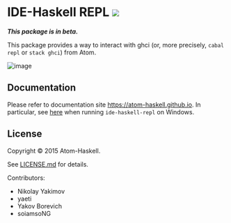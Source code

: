 # IDE-Haskell REPL ![](https://david-dm.org/atom-haskell/ide-haskell-repl.svg)

***This package is in beta.***

This package provides a way to interact with ghci (or, more precisely, `cabal repl` or `stack ghci`) from Atom.

![image](https://cloud.githubusercontent.com/assets/7275622/24383478/c3ae1ae4-1365-11e7-88a6-0c4877b23fc1.png)

## Documentation

Please refer to documentation site https://atom-haskell.github.io. In particular, see [here](https://atom-haskell.github.io/extra-packages/ide-haskell-repl/#using-on-windows) when running `ide-haskell-repl` on Windows.

## License

Copyright © 2015 Atom-Haskell.

See [LICENSE.md][LICENSE] for details.

[LICENSE]: https://github.com/atom-haskell/ide-haskell-repl/blob/master/LICENSE.md

Contributors:

* Nikolay Yakimov
* yaeti
* Yakov Borevich
* soiamsoNG
